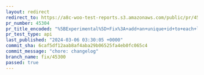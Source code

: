 ```yaml
---
layout: redirect
redirect_to: https://a8c-woo-test-reports.s3.amazonaws.com/public/pr/45304/api/index.html
pr_number: 45304
pr_title_encoded: "%5BExperimental%5D+Fix%3A+add+an+unique+id+to+each+list+item+to+prevent+diffing+issue"
pr_test_type: api
last_published: "2024-03-06 03:30:05 +0000"
commit_sha: 6caf5df12aab8af4aba29b06525fa4eb0fc065c4
commit_message: "chore: changelog"
branch_name: fix/45300
passed: true
---
```

